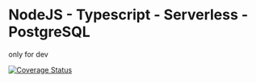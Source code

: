# NodeJS - Typescript - Serverless - PostgreSQL


only for dev

[![Coverage Status](https://coveralls.io/repos/github/tienthanght96/node-typescript-serverless/badge.svg?branch=master)](https://coveralls.io/github/tienthanght96/node-typescript-serverless?branch=master)
